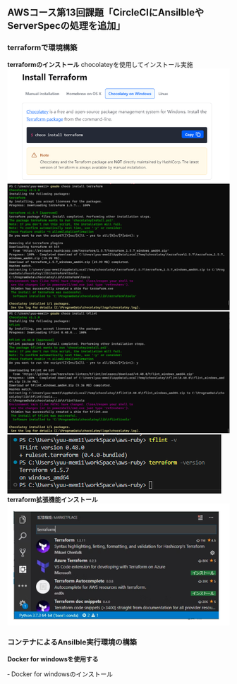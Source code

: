 ## AWSコース第13回課題「CircleCIにAnsilbleやServerSpecの処理を追加」

### terraformで環境構築
**terraformのインストール**
chocolateyを使用してインストール実施
![choco](./images/lecture13/install_terraform2023-10-02.png)
![terraform-i](./images/lecture13/install-terraform2023-10-02.png)
![tflint-i](./images/lecture13/install_tflint2023-10-02.png)
![install-v](./images/lecture13/install-v2023-10-02.png)
**terraform拡張機能インストール**
![plugin](./images/lecture13/vscode-plugin2023-10-02.png)

### コンテナによるAnsilble実行環境の構築
**Docker for windowsを使用する**

‐ Docker for windowsのインストール
    
